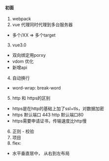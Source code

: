 #### 初面
1. webpack
2. vue 代理同时代理到多台服务器
  - 多个/XX  => 多个target
3. vue3.0
  - 双向绑定用porxy
  - vdom 优化
  - 新增api
4. 自动换行
  - word-wrap: break-word
5. http 和 https的区别
 - https是在http的基础上加了ssl+tls，对数据加密
 - https 默认端口 443  http 默认端口80
 - https需要申请证书，传输速度比http慢
6. 正则 - 校验
7. 项目
8. flex:
  - 水平垂直居中， 从右到左布局

